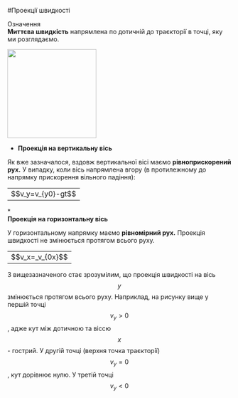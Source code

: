 #Проекцiї швидкостi

<div class="eoz-wrap">
<span class="eoz">Означення</span>
<div class="eoz-text">
<b>Миттєва швидкiсть</b> напрямлена по дотичнiй до траєкторiї в точцi, яку ми розглядаємо.<br>
<p></p>

<img class="image" width="200" height="200" src="https://rawgit.com/chudaol/ed-era-book-physics/master/images/chapter_3/2.png" />

* <div class="space"><b>Проекцiя на вертикальну вiсь</b>

Як вже зазначалося, вздовж вертикальної вiсi маємо <b>рiвноприскорений рух.</b> У випадку, коли вiсь напрямлена вгору (в протилежному до напрямку прискорення вiльного падiння):</div>
<div class="centered-table-wrapper">
<table class="centered-table">
<tr class="eq">
<td class="eq">
<p1>$$v_y=v_{y0}-gt$$</p1>
</td>
</tr>
</table></div>
<p></p>
* <div class="space"><b>Проекцiя на горизонтальну вiсь</b>

У горизонтальному напрямку маємо <b>рiвномiрний рух.</b> Проекцiя швидкостi не змiнюється протягом всього руху.</div>
<div class="centered-table-wrapper">
<table class="centered-table">
<tr class="eq">
<td class="eq">
<p1>$$v_x=_v_{0x}$$</p1>
</td>
</tr>
</table></div>
<p></p>

З вищезазначеного стає зрозумiлим, що проекцiя швидкостi на вiсь $$y$$ змiнюється протягом всього руху. Наприклад, на рисунку вище у першiй точцi $$v_y > 0$$, адже кут
мiж дотичною та вiссю $$x$$ - гострий. У другiй точцi (верхня точка траєкторiї) $$v_y=0$$, кут дорiвнює нулю. У третiй точцi $$v_y < 0$$
